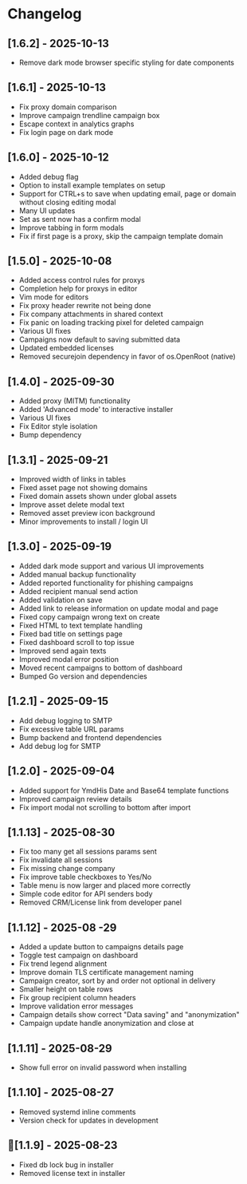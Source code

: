 # Changelog

## [1.6.2] - 2025-10-13
- Remove dark mode browser specific styling for date components

## [1.6.1] - 2025-10-13
- Fix proxy domain comparison
- Improve campaign trendline campaign box
- Escape context in analytics graphs
- Fix login page on dark mode

## [1.6.0] - 2025-10-12
- Added debug flag
- Option to install example templates on setup
- Support for CTRL+s to save when updating email, page or domain without closing editing modal
- Many UI updates
- Set as sent now has a confirm modal
- Improve tabbing in form modals
- Fix if first page is a proxy, skip the campaign template domain

## [1.5.0] - 2025-10-08
- Added access control rules for proxys
- Completion help for proxys in editor
- Vim mode for editors
- Fix proxy header rewrite not being done
- Fix company attachments in shared context
- Fix panic on loading tracking pixel for deleted campaign
- Various UI fixes
- Campaigns now default to saving submitted data
- Updated embedded licenses
- Removed securejoin dependency in favor of os.OpenRoot (native)

## [1.4.0] - 2025-09-30
- Added proxy (MITM) functionality
- Added 'Advanced mode' to interactive installer
- Various UI fixes
- Fix Editor style isolation
- Bump dependency

## [1.3.1] - 2025-09-21
- Improved width of links in tables
- Fixed asset page not showing domains
- Fixed domain assets shown under global assets
- Improve asset delete modal text
- Removed asset preview icon background
- Minor improvements to install / login UI

## [1.3.0] - 2025-09-19
- Added dark mode support and various UI improvements
- Added manual backup functionality
- Added reported functionality for phishing campaigns
- Added recipient manual send action
- Added validation on save
- Added link to release information on update modal and page
- Fixed copy campaign wrong text on create
- Fixed HTML to text template handling
- Fixed bad title on settings page
- Fixed dashboard scroll to top issue
- Improved send again texts
- Improved modal error position
- Moved recent campaigns to bottom of dashboard
- Bumped Go version and dependencies

## [1.2.1] - 2025-09-15
- Add debug logging to SMTP
- Fix excessive table URL params
- Bump backend and frontend dependencies
- Add debug log for SMTP

## [1.2.0] - 2025-09-04
- Added support for YmdHis Date and Base64 template functions
- Improved campaign review details
- Fix import modal not scrolling to bottom after import

## [1.1.13] - 2025-08-30
- Fix too many get all sessions params sent
- Fix invalidate all sessions
- Fix missing change company
- Fix improve table checkboxes to Yes/No
- Table menu is now larger and placed more correctly
- Simple code editor for API senders body
- Removed CRM/License link from developer panel

## [1.1.12] - 2025-08 -29
- Added a update button to campaigns details page
- Toggle test campaign on dashboard
- Fix trend legend alignment
- Improve domain TLS certificate management naming
- Campaign creator, sort by and order not optional in delivery
- Smaller height on table rows
- Fix group recipient column headers
- Improve validation error messages
- Campaign details show correct "Data saving" and "anonymization"
- Campaign update handle anonymization and close at

## [1.1.11] - 2025-08-29
- Show full error on invalid password when installing

## [1.1.10] - 2025-08-27
- Removed systemd inline comments
- Version check for updates in development

## [1.1.9] - 2025-08-23
- Fixed db lock bug in installer
- Removed license text in installer
